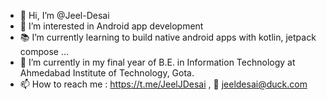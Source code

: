 - 👋 Hi, I’m @Jeel-Desai
- 👀 I’m interested in Android app development
- 📚 I’m currently learning to build native android apps with kotlin, jetpack compose ...
- 🏫 I’m currently in my final year of B.E. in Information Technology at Ahmedabad Institute of Technology, Gota.
- 📫 How to reach me : https://t.me/JeelJDesai , 📧 jeeldesai@duck.com

<!---
Jeel-Desai/Jeel-Desai is a ✨ special ✨ repository because its `README.md` (this file) appears on your GitHub profile.
You can click the Preview link to take a look at your changes.
--->
